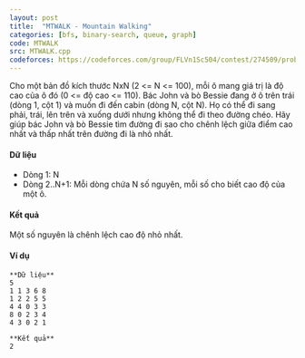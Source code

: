 ```yaml
---
layout: post
title:  "MTWALK - Mountain Walking"
categories: [bfs, binary-search, queue, graph]
code: MTWALK
src: MTWALK.cpp
codeforces: https://codeforces.com/group/FLVn1Sc504/contest/274509/problem/Y
---
```




  






Cho một bản đồ kích thước NxN (2 <= N <= 100), mỗi ô mang giá trị là độ cao của ô đó (0 <= độ cao <= 110). Bác John và bò Bessie đang ở ô trên trái (dòng 1, cột 1) và muốn đi đến cabin (dòng N, cột N). Họ có thể đi sang phải, trái, lên trên và xuống dưới nhưng không thể đi theo đường chéo. Hãy giúp bác John và bò Bessie tìm đường đi sao cho chênh lệch giữa điểm cao nhất và thấp nhất trên đường đi là nhỏ nhất.

#### Dữ liệu

*   Dòng 1: N
*   Dòng 2..N+1: Mỗi dòng chứa N số nguyên, mỗi số cho biết cao độ của một ô.

#### Kết quả

Một số nguyên là chênh lệch cao độ nhỏ nhất.

#### Ví dụ

```
**Dữ liệu**
5
1 1 3 6 8
1 2 2 5 5
4 4 0 3 3
8 0 2 3 4
4 3 0 2 1

**Kết quả**
2

```

<!--more-->

